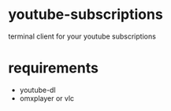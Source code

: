 # youtube-subscriptions
terminal client for your youtube subscriptions

# requirements

- youtube-dl
- omxplayer or vlc
